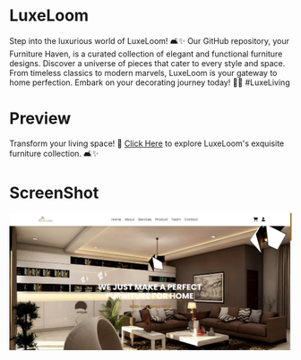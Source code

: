 # LuxeLoom
 Step into the luxurious world of LuxeLoom! 🛋️✨ Our GitHub repository, your Furniture Haven, is a curated collection of elegant and functional furniture designs. Discover a universe of pieces that cater to every style and space. From timeless classics to modern marvels, LuxeLoom is your gateway to home perfection. Embark on your decorating journey today! 🏡🚀 #LuxeLiving

# Preview

Transform your living space!  🌟 [Click Here](https://waktnandasiri.github.io/LuxeLoom-Futniture/) to explore LuxeLoom's exquisite furniture collection. 🛋️✨

# ScreenShot

<img src="/images/screenshot.jpg" alt="Furniture Website" />